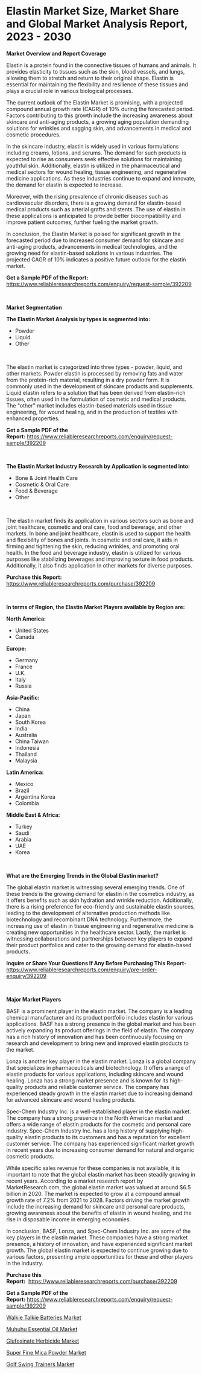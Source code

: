 <p><h1>Elastin Market Size, Market Share and Global Market Analysis Report, 2023 - 2030</h1></p><p><strong>Market Overview and Report Coverage</strong></p>
<p><p>Elastin is a protein found in the connective tissues of humans and animals. It provides elasticity to tissues such as the skin, blood vessels, and lungs, allowing them to stretch and return to their original shape. Elastin is essential for maintaining the flexibility and resilience of these tissues and plays a crucial role in various biological processes.</p><p>The current outlook of the Elastin Market is promising, with a projected compound annual growth rate (CAGR) of 10% during the forecasted period. Factors contributing to this growth include the increasing awareness about skincare and anti-aging products, a growing aging population demanding solutions for wrinkles and sagging skin, and advancements in medical and cosmetic procedures.</p><p>In the skincare industry, elastin is widely used in various formulations including creams, lotions, and serums. The demand for such products is expected to rise as consumers seek effective solutions for maintaining youthful skin. Additionally, elastin is utilized in the pharmaceutical and medical sectors for wound healing, tissue engineering, and regenerative medicine applications. As these industries continue to expand and innovate, the demand for elastin is expected to increase.</p><p>Moreover, with the rising prevalence of chronic diseases such as cardiovascular disorders, there is a growing demand for elastin-based medical products such as arterial grafts and stents. The use of elastin in these applications is anticipated to provide better biocompatibility and improve patient outcomes, further fueling the market growth.</p><p>In conclusion, the Elastin Market is poised for significant growth in the forecasted period due to increased consumer demand for skincare and anti-aging products, advancements in medical technologies, and the growing need for elastin-based solutions in various industries. The projected CAGR of 10% indicates a positive future outlook for the elastin market.</p></p>
<p><strong>Get a Sample PDF of the Report:</strong> <a href="https://www.reliableresearchreports.com/enquiry/request-sample/392209">https://www.reliableresearchreports.com/enquiry/request-sample/392209</a></p>
<p>&nbsp;</p>
<p><strong>Market Segmentation</strong></p>
<p><strong>The Elastin Market Analysis by types is segmented into:</strong></p>
<p><ul><li>Powder</li><li>Liquid</li><li>Other</li></ul></p>
<p>&nbsp;</p>
<p><p>The elastin market is categorized into three types - powder, liquid, and other markets. Powder elastin is processed by removing fats and water from the protein-rich material, resulting in a dry powder form. It is commonly used in the development of skincare products and supplements. Liquid elastin refers to a solution that has been derived from elastin-rich tissues, often used in the formulation of cosmetic and medical products. The "other" market includes elastin-based materials used in tissue engineering, for wound healing, and in the production of textiles with enhanced properties.</p></p>
<p><strong>Get a Sample PDF of the Report:</strong>&nbsp;<a href="https://www.reliableresearchreports.com/enquiry/request-sample/392209">https://www.reliableresearchreports.com/enquiry/request-sample/392209</a></p>
<p>&nbsp;</p>
<p><strong>The Elastin Market Industry Research by Application is segmented into:</strong></p>
<p><ul><li>Bone & Joint Health Care</li><li>Cosmetic & Oral Care</li><li>Food & Beverage</li><li>Other</li></ul></p>
<p>&nbsp;</p>
<p><p>The elastin market finds its application in various sectors such as bone and joint healthcare, cosmetic and oral care, food and beverage, and other markets. In bone and joint healthcare, elastin is used to support the health and flexibility of bones and joints. In cosmetic and oral care, it aids in firming and tightening the skin, reducing wrinkles, and promoting oral health. In the food and beverage industry, elastin is utilized for various purposes like stabilizing beverages and improving texture in food products. Additionally, it also finds application in other markets for diverse purposes.</p></p>
<p><strong>Purchase this Report:</strong>&nbsp; <a href="https://www.reliableresearchreports.com/purchase/392209">https://www.reliableresearchreports.com/purchase/392209</a></p>
<p>&nbsp;</p>
<p><strong>In terms of Region, the Elastin Market Players available by Region are:</strong></p>
<p>
    <p> <strong> North America: </strong>
        <ul>
            <li>United States</li>
            <li>Canada</li>
        </ul>
        </p> 
    <p> <strong> Europe: </strong>
        <ul>
            <li>Germany</li>
            <li>France</li>
            <li>U.K.</li>
            <li>Italy</li>
            <li>Russia</li>
        </ul>
        </p> 
    <p> <strong> Asia-Pacific: </strong>
        <ul>
            <li>China</li>
            <li>Japan</li>
            <li>South Korea</li>
            <li>India</li>
            <li>Australia</li>
            <li>China Taiwan</li>
            <li>Indonesia</li>
            <li>Thailand</li>
            <li>Malaysia</li>
        </ul>
        </p> 
    <p> <strong> Latin America: </strong>
        <ul>
            <li>Mexico</li>
            <li>Brazil</li>
            <li>Argentina Korea</li>
            <li>Colombia</li>
        </ul>
        </p> 
    <p> <strong> Middle East & Africa: </strong>
        <ul>
            <li>Turkey</li>
            <li>Saudi</li>
            <li>Arabia</li>
            <li>UAE</li>
            <li>Korea</li>
        </ul>
    </p>
    </p>
<p>&nbsp;</p>
<p><strong>What are the Emerging Trends in the Global Elastin market?</strong></p>
<p><p>The global elastin market is witnessing several emerging trends. One of these trends is the growing demand for elastin in the cosmetics industry, as it offers benefits such as skin hydration and wrinkle reduction. Additionally, there is a rising preference for eco-friendly and sustainable elastin sources, leading to the development of alternative production methods like biotechnology and recombinant DNA technology. Furthermore, the increasing use of elastin in tissue engineering and regenerative medicine is creating new opportunities in the healthcare sector. Lastly, the market is witnessing collaborations and partnerships between key players to expand their product portfolios and cater to the growing demand for elastin-based products.</p></p>
<p><strong>Inquire or Share Your Questions If Any Before Purchasing This Report</strong>- <a href="https://www.reliableresearchreports.com/enquiry/pre-order-enquiry/392209">https://www.reliableresearchreports.com/enquiry/pre-order-enquiry/392209</a></p>
<p>&nbsp;</p>
<p><strong>Major Market Players</strong></p>
<p><p>BASF is a prominent player in the elastin market. The company is a leading chemical manufacturer and its product portfolio includes elastin for various applications. BASF has a strong presence in the global market and has been actively expanding its product offerings in the field of elastin. The company has a rich history of innovation and has been continuously focusing on research and development to bring new and improved elastin products to the market.</p><p>Lonza is another key player in the elastin market. Lonza is a global company that specializes in pharmaceuticals and biotechnology. It offers a range of elastin products for various applications, including skincare and wound healing. Lonza has a strong market presence and is known for its high-quality products and reliable customer service. The company has experienced steady growth in the elastin market due to increasing demand for advanced skincare and wound healing products.</p><p>Spec-Chem Industry Inc. is a well-established player in the elastin market. The company has a strong presence in the North American market and offers a wide range of elastin products for the cosmetic and personal care industry. Spec-Chem Industry Inc. has a long history of supplying high-quality elastin products to its customers and has a reputation for excellent customer service. The company has experienced significant market growth in recent years due to increasing consumer demand for natural and organic cosmetic products.</p><p>While specific sales revenue for these companies is not available, it is important to note that the global elastin market has been steadily growing in recent years. According to a market research report by MarketResearch.com, the global elastin market was valued at around $6.5 billion in 2020. The market is expected to grow at a compound annual growth rate of 7.2% from 2021 to 2028. Factors driving the market growth include the increasing demand for skincare and personal care products, growing awareness about the benefits of elastin in wound healing, and the rise in disposable income in emerging economies.</p><p>In conclusion, BASF, Lonza, and Spec-Chem Industry Inc. are some of the key players in the elastin market. These companies have a strong market presence, a history of innovation, and have experienced significant market growth. The global elastin market is expected to continue growing due to various factors, presenting ample opportunities for these and other players in the industry.</p></p>
<p><strong>Purchase this Report:</strong>&nbsp;&nbsp;<a href="https://www.reliableresearchreports.com/purchase/392209">https://www.reliableresearchreports.com/purchase/392209</a></p>
<p></p>
<p><strong>Get a Sample PDF of the Report:</strong>&nbsp;<a href="https://www.reliableresearchreports.com/enquiry/request-sample/392209">https://www.reliableresearchreports.com/enquiry/request-sample/392209</a></p>
<p><p><a href="https://www.linkedin.com/pulse/walkie-talkie-batteries-market-research-report-unlocks-analysis-h7qme/">Walkie Talkie Batteries Market</a></p><p><a href="https://medium.com/@stephenstevens11/muhuhu-essential-oil-market-competitive-analysis-market-trends-and-forecast-to-2030-0819dbc7fb1d">Muhuhu Essential Oil Market</a></p><p><a href="https://medium.com/@juansmith1961/glufosinate-herbicide-market-furnishes-information-on-market-share-market-trends-and-market-9166599d59e6">Glufosinate Herbicide Market</a></p><p><a href="https://github.com/luckyshygirl/Market-Research-Report-List-1/blob/main/super-fine-mica-powder-market.md">Super Fine Mica Powder Market</a></p><p><a href="https://www.linkedin.com/pulse/golf-swing-trainers-market-share-amp-new-trends-analysis-report-wqz5e/">Golf Swing Trainers Market</a></p></p>